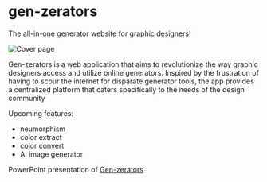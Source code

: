 # gen-zerators

The all-in-one generator website for graphic designers! 

![Cover page](../assets/SCR-20240508-kavm.png)

Gen-zerators is a web application that aims to revolutionize the way graphic designers access and utilize online generators. Inspired by the frustration of having to scour the internet for disparate generator tools, the app provides a centralized platform that caters specifically to the needs of the design community

Upcoming features:
- neumorphism
- color extract
- color convert
- AI image generator
  
PowerPoint presentation of [Gen-zerators](https://github.com/mechanixox/gen-zerators/blob/main/GEN-ZERATORS.pptx)

